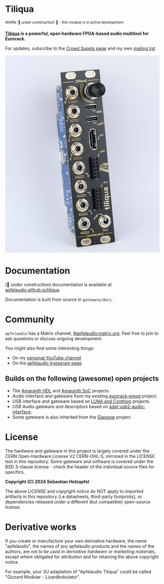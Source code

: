 # Tiliqua

<sup>WARN: 🚧 under construction! 🚧 - this module is in active development</sup>

**[Tiliqua](https://en.wikipedia.org/wiki/Blue-tongued_skink) is a powerful, open hardware FPGA-based audio multitool for Eurorack.**

For updates, subscribe to the [Crowd Supply page](https://www.crowdsupply.com/apfelaudio/tiliqua) and my own [mailing list](https://apfelaudio.com/)

<img src="doc/img/tiliqua-front-left.jpg" width="500">

# Documentation

(🚧 under construction) documentation is available at [apfelaudio.github.io/tiliqua](https://apfelaudio.github.io/tiliqua/)

Documentation is built from source in `gateware/docs`.

# Community

`apfelaudio` has a Matrix channel, [#apfelaudio:matrix.org](https://matrix.to/#/#apfelaudio:matrix.org). Feel free to join to ask questions or discuss ongoing development.

You might also find some interesting things:
- On my [personal YouTube channel](https://www.youtube.com/channel/UCj2hxwW2fD-3egUAxqW0mhg)
- On the [apfelaudio Instagram page](https://www.instagram.com/apfelaudio/)

## Builds on the following (awesome) open projects

- The [Amaranth HDL](https://github.com/amaranth-lang/amaranth) and [Amaranth SoC](https://github.com/amaranth-lang/amaranth-soc) projects.
- Audio interface and gateware from my existing [eurorack-pmod](https://github.com/apfelaudio/eurorack-pmod) project.
- USB interface and gateware based on [LUNA and Cynthion](https://github.com/greatscottgadgets/luna/) projects.
- USB Audio gateware and descriptors based on [adat-usb2-audio-interface](https://github.com/hansfbaier/adat-usb2-audio-interface).
- Some gateware is also inherited from the [Glasgow](https://github.com/GlasgowEmbedded/glasgow) project.

# License

The hardware and gateware in this project is largely covered under the CERN Open-Hardware License V2 CERN-OHL-S, mirrored in the LICENSE text in this repository. Some gateware and software is covered under the BSD 3-clause license - check the header of the individual source files for specifics.

**Copyright (C) 2024 Sebastian Holzapfel**

The above LICENSE and copyright notice do NOT apply to imported artifacts in this repository (i.e datasheets, third-party footprints), or dependencies released under a different (but compatible) open-source license.

# Derivative works

If you create or manufacture your own derivative hardware, the name "apfelaudio", the names of any apfelaudio products and the names of the authors, are *not to be used in derivative hardware or marketing materials*, except where obligated for attribution and for retaining the above copyright notice.

For example, your 3U adaptation of "Apfelaudio Tiliqua" could be called "Gizzard Modular - Lizardbobulator".
